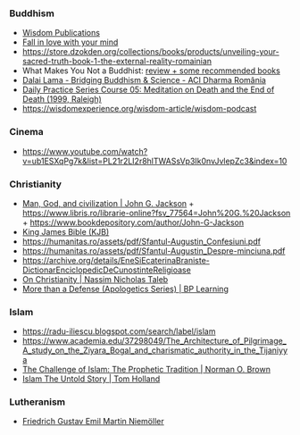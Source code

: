 

### Buddhism

- [Wisdom Publications](https://www.youtube.com/channel/UCKrdx4usaugOhLzjvYmzpIg/playlists)
- [Fall in love with your mind](https://youtu.be/R65fofzqkm8)
- https://store.dzokden.org/collections/books/products/unveiling-your-sacred-truth-book-1-the-external-reality-romainian
- What Makes You Not a Buddhist: [review + some recommended books](https://www.goodreads.com/review/show/1820538290)
- [Dalai Lama - Bridging Buddhism & Science - ACI Dharma România](https://www.youtube.com/playlist?list=PLb771hFqA1oTskt3tJ8nF73bxlTlbhZ-o)
- [Daily Practice Series Course 05: Meditation on Death and the End of Death (1999, Raleigh)](https://www.theknowledgebase.com/archive/en/dailypractice05-1999-raleigh-geshemichael)
- https://wisdomexperience.org/wisdom-article/wisdom-podcast

### Cinema 

- https://www.youtube.com/watch?v=ub1ESXqPg7k&list=PL21r2LI2r8hlTWASsVp3Ik0nvJvlepZc3&index=10

### Christianity

- [Man, God, and civilization | John G. Jackson](https://archive.org/details/mangodcivilizati00jack) + https://www.libris.ro/librarie-online?fsv_77564=John%20G.%20Jackson + https://www.bookdepository.com/author/John-G-Jackson
- [King James Bible (KJB)](https://en.wikipedia.org/wiki/King_James_Version)
- https://humanitas.ro/assets/pdf/Sfantul-Augustin_Confesiuni.pdf
- https://humanitas.ro/assets/pdf/Sfantul-Augustin_Despre-minciuna.pdf
- https://archive.org/details/EneSiEcaterinaBraniste-DictionarEnciclopedicDeCunostinteReligioase
- [On Christianity | Nassim Nicholas Taleb](https://twitter.com/nntaleb/status/1562838685002842117)
- [More than a Defense (Apologetics Series) | BP Learning](https://www.youtube.com/playlist?list=PL2Ky2_VcYEd1dsx_VkyebLWB1LNgFgjdU)

### Islam

- https://radu-iliescu.blogspot.com/search/label/islam
- https://www.academia.edu/37298049/The_Architecture_of_Pilgrimage_A_study_on_the_Ziyara_Bogal_and_charismatic_authority_in_the_Tijaniyya
- [The Challenge of Islam: The Prophetic Tradition | Norman O. Brown](https://en.wikipedia.org/wiki/Norman_O._Brown#Work)
- [Islam The Untold Story | Tom Holland](https://twitter.com/holland_tom/status/1558350961302798338)

### Lutheranism

- [Friedrich Gustav Emil Martin Niemöller](https://en.wikipedia.org/wiki/Martin_Niem%C3%B6ller)